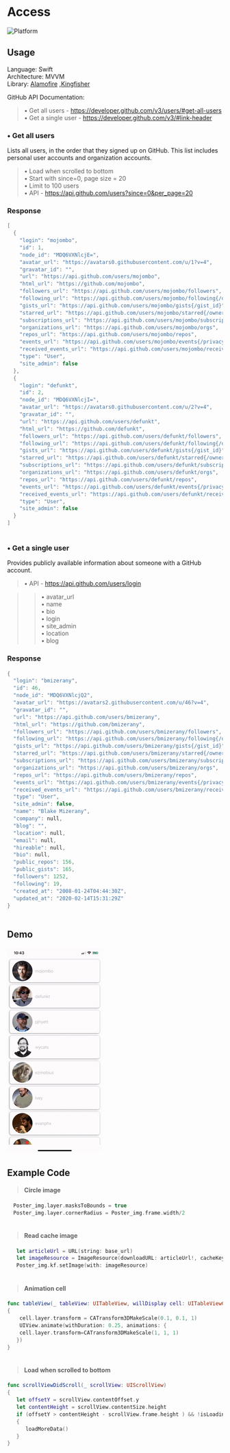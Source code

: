# Access

![Platform](https://img.shields.io/cocoapods/p/JOEmojiableBtn.svg?style=flat)

## Usage
Language: Swift  
Architecture: MVVM  
Library: [Alamofire](https://github.com/Alamofire/Alamofire) ,[Kingfisher](https://github.com/onevcat/Kingfisher)    

 GitHub API Documentation:  
>• Get all users - ​https://developer.github.com/v3/users/#get-all-users  
• Get a single user -   ​https://developer.github.com/v3/#link-header​  

### • Get all users
Lists all users, in the order that they signed up on GitHub. This list includes personal user accounts and organization accounts.  

> • Load when scrolled to bottom  
• Start with since=0, page size = 20  
• Limit to 100 users  
• API - ​https://api.github.com/users?since=0&per_page=20​    

### Response
```swift
[
  {
    "login": "mojombo",
    "id": 1,
    "node_id": "MDQ6VXNlcjE=",
    "avatar_url": "https://avatars0.githubusercontent.com/u/1?v=4",
    "gravatar_id": "",
    "url": "https://api.github.com/users/mojombo",
    "html_url": "https://github.com/mojombo",
    "followers_url": "https://api.github.com/users/mojombo/followers",
    "following_url": "https://api.github.com/users/mojombo/following{/other_user}",
    "gists_url": "https://api.github.com/users/mojombo/gists{/gist_id}",
    "starred_url": "https://api.github.com/users/mojombo/starred{/owner}{/repo}",
    "subscriptions_url": "https://api.github.com/users/mojombo/subscriptions",
    "organizations_url": "https://api.github.com/users/mojombo/orgs",
    "repos_url": "https://api.github.com/users/mojombo/repos",
    "events_url": "https://api.github.com/users/mojombo/events{/privacy}",
    "received_events_url": "https://api.github.com/users/mojombo/received_events",
    "type": "User",
    "site_admin": false
  },
  {
    "login": "defunkt",
    "id": 2,
    "node_id": "MDQ6VXNlcjI=",
    "avatar_url": "https://avatars0.githubusercontent.com/u/2?v=4",
    "gravatar_id": "",
    "url": "https://api.github.com/users/defunkt",
    "html_url": "https://github.com/defunkt",
    "followers_url": "https://api.github.com/users/defunkt/followers",
    "following_url": "https://api.github.com/users/defunkt/following{/other_user}",
    "gists_url": "https://api.github.com/users/defunkt/gists{/gist_id}",
    "starred_url": "https://api.github.com/users/defunkt/starred{/owner}{/repo}",
    "subscriptions_url": "https://api.github.com/users/defunkt/subscriptions",
    "organizations_url": "https://api.github.com/users/defunkt/orgs",
    "repos_url": "https://api.github.com/users/defunkt/repos",
    "events_url": "https://api.github.com/users/defunkt/events{/privacy}",
    "received_events_url": "https://api.github.com/users/defunkt/received_events",
    "type": "User",
    "site_admin": false
  }
]
 
```
### • Get a single user  
Provides publicly available information about someone with a GitHub account.  
>• API - https://api.github.com/users/login  

>>• avatar_url  
• name  
• bio  
• login  
• site_admin   
• location  
• blog  
### Response
```swift
{
  "login": "bmizerany",
  "id": 46,
  "node_id": "MDQ6VXNlcjQ2",
  "avatar_url": "https://avatars2.githubusercontent.com/u/46?v=4",
  "gravatar_id": "",
  "url": "https://api.github.com/users/bmizerany",
  "html_url": "https://github.com/bmizerany",
  "followers_url": "https://api.github.com/users/bmizerany/followers",
  "following_url": "https://api.github.com/users/bmizerany/following{/other_user}",
  "gists_url": "https://api.github.com/users/bmizerany/gists{/gist_id}",
  "starred_url": "https://api.github.com/users/bmizerany/starred{/owner}{/repo}",
  "subscriptions_url": "https://api.github.com/users/bmizerany/subscriptions",
  "organizations_url": "https://api.github.com/users/bmizerany/orgs",
  "repos_url": "https://api.github.com/users/bmizerany/repos",
  "events_url": "https://api.github.com/users/bmizerany/events{/privacy}",
  "received_events_url": "https://api.github.com/users/bmizerany/received_events",
  "type": "User",
  "site_admin": false,
  "name": "Blake Mizerany",
  "company": null,
  "blog": "",
  "location": null,
  "email": null,
  "hireable": null,
  "bio": null,
  "public_repos": 156,
  "public_gists": 165,
  "followers": 1252,
  "following": 19,
  "created_at": "2008-01-24T04:44:30Z",
  "updated_at": "2020-02-14T15:31:29Z"
}
 
```
## Demo

![image](https://github.com/Yu-Yen-Chou/File/blob/master/Access_Img/access.gif)


## Example Code
>#### Circle image

```swift
  Poster_img.layer.masksToBounds = true
  Poster_img.layer.cornerRadius = Poster_img.frame.width/2
 
```
>#### Read cache image
```swift
   let articleUrl = URL(string: base_url)
   let imageResource = ImageResource(downloadURL: articleUrl!, cacheKey: base_url)
   Poster_img.kf.setImage(with: imageResource)
 
```
>#### Animation cell 
```swift
func tableView(_ tableView: UITableView, willDisplay cell: UITableViewCell, forRowAt indexPath: IndexPath)
{
    cell.layer.transform = CATransform3DMakeScale(0.1, 0.1, 1)
    UIView.animate(withDuration: 0.25, animations: {
    cell.layer.transform=CATransform3DMakeScale(1, 1, 1)
   })
}
 
```
>#### Load when scrolled to bottom   
```swift
func scrollViewDidScroll(_ scrollView: UIScrollView)
{
   let offsetY = scrollView.contentOffset.y
   let contentHeight = scrollView.contentSize.height
   if (offsetY > contentHeight - scrollView.frame.height ) && !isLoading
   {
      loadMoreData()
   }
}
 
```

